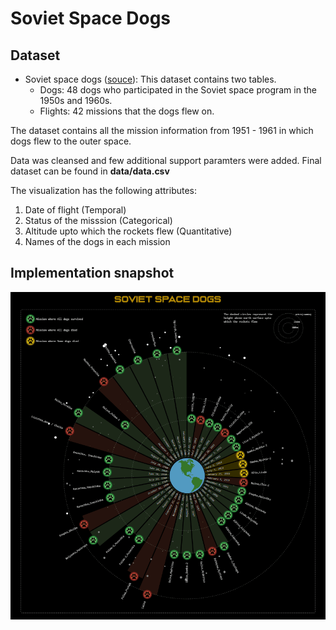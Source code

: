 # Soviet Space Dogs

## Dataset

* Soviet space dogs ([souce](https://airtable.com/universe/expG3z2CFykG1dZsp/sovet-space-dogs?explore=true)): This dataset contains two tables.
    * Dogs: 48 dogs who participated in the Soviet space program in the 1950s and 1960s.
    * Flights: 42 missions that the dogs flew on.
    
The dataset contains all the mission information from 1951 - 1961 in which dogs flew to the outer space.

Data was cleansed and few additional support paramters were added. Final dataset can be found in **data/data.csv**

The visualization has the following attributes:
   1. Date of flight (Temporal)
   2. Status of the misssion (Categorical)
   3. Altitude upto which the rockets flew (Quantitative)
   4. Names of the dogs in each mission
   
   
## Implementation snapshot

![alt text](https://github.com/sriram151094/soviet-space-dogs/blob/main/images/spacedogs.gif)
   
